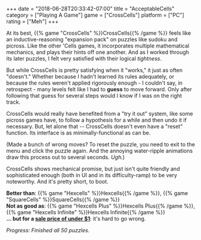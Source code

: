 +++
date = "2018-06-28T20:33:42-07:00"
title = "AcceptableCells"
category = ["Playing A Game"]
game = ["CrossCells"]
platform = ["PC"]
rating = ["Meh"]
+++

At its best, {{% game "CrossCells" %}}CrossCells{{% /game %}} feels like an inductive-reasoning "expansion pack" on puzzles like sudoku and picross.  Like the other 'Cells games, it incorporates multiple mathematical mechanics, and plays their hints off one another.  And as I worked through its later puzzles, I felt very satisfied with their logical <i>tightness</i>.

But while CrossCells is pretty satisfying when it "works," it just as often "doesn't."  Whether because I hadn't learned its rules adequately, or because the rules weren't applied rigorously enough - I couldn't say, in retrospect - many levels felt like I had to <b>guess</b> to move forward.  Only after following that guess for several steps would I know if I was on the right track.

CrossCells would really have benefited from a "try it out" system, like some picross games have, to follow a hypothesis for a while and then undo it if necessary.  But, let alone that -- CrossCells doesn't even have a "reset" function.  Its interface is as minimally-functional as can be.

(Made a bunch of wrong moves?  To reset the puzzle, you need to exit to the menu and click the puzzle again.  And the annoying water-ripple animations draw this process out to several seconds.  <i>Ugh.</i>)

CrossCells shows mechanical promise, but just isn't quite friendly and sophisticated enough (both in UI and in its difficulty-ramp) to be very noteworthy.  And it's pretty short, to boot.

<b>Better than</b>: {{% game "Hexcells" %}}Hexcells{{% /game %}}, {{% game "SquareCells" %}}SquareCells{{% /game %}}  
<b>Not as good as</b>: {{% game "Hexcells Plus" %}}Hexcells Plus{{% /game %}}, {{% game "Hexcells Infinite" %}}Hexcells Infinite{{% /game %}}  
<b>... but for a <a href="https://store.steampowered.com/app/632000/CrossCells/">sale price of under $1</a></b>: it's hard to go wrong.

<i>Progress: Finished all 50 puzzles.</i>
